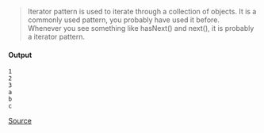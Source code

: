 > Iterator pattern is used to iterate through a collection of objects. It is a commonly used pattern, you probably have used it before.  
> Whenever you see something like hasNext() and next(), it is probably a iterator pattern. 

#### Output
```
1
2
3
a
b
c
```

[Source](https://www.programcreek.com/2013/02/java-design-pattern-iterator/)
